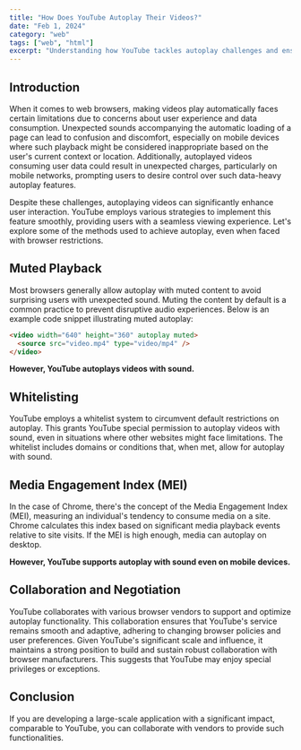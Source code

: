 ```yaml
---
title: "How Does YouTube Autoplay Their Videos?"
date: "Feb 1, 2024"
category: "web"
tags: ["web", "html"]
excerpt: "Understanding how YouTube tackles autoplay challenges and ensures a smooth viewing experience..."
---
```


## Introduction

When it comes to web browsers, making videos play automatically faces certain limitations due to concerns about user experience and data consumption. Unexpected sounds accompanying the automatic loading of a page can lead to confusion and discomfort, especially on mobile devices where such playback might be considered inappropriate based on the user's current context or location. Additionally, autoplayed videos consuming user data could result in unexpected charges, particularly on mobile networks, prompting users to desire control over such data-heavy autoplay features.

Despite these challenges, autoplaying videos can significantly enhance user interaction. YouTube employs various strategies to implement this feature smoothly, providing users with a seamless viewing experience. Let's explore some of the methods used to achieve autoplay, even when faced with browser restrictions.

## Muted Playback

Most browsers generally allow autoplay with muted content to avoid surprising users with unexpected sound. Muting the content by default is a common practice to prevent disruptive audio experiences. Below is an example code snippet illustrating muted autoplay:

```html
<video width="640" height="360" autoplay muted>
  <source src="video.mp4" type="video/mp4" />
</video>
```

**However, YouTube autoplays videos with sound.**

## Whitelisting

YouTube employs a whitelist system to circumvent default restrictions on autoplay. This grants YouTube special permission to autoplay videos with sound, even in situations where other websites might face limitations. The whitelist includes domains or conditions that, when met, allow for autoplay with sound.

## Media Engagement Index (MEI)

In the case of Chrome, there's the concept of the Media Engagement Index (MEI), measuring an individual's tendency to consume media on a site. Chrome calculates this index based on significant media playback events relative to site visits. If the MEI is high enough, media can autoplay on desktop.

**However, YouTube supports autoplay with sound even on mobile devices.**

## Collaboration and Negotiation

YouTube collaborates with various browser vendors to support and optimize autoplay functionality. This collaboration ensures that YouTube's service remains smooth and adaptive, adhering to changing browser policies and user preferences. Given YouTube's significant scale and influence, it maintains a strong position to build and sustain robust collaboration with browser manufacturers. This suggests that YouTube may enjoy special privileges or exceptions.

## Conclusion

If you are developing a large-scale application with a significant impact, comparable to YouTube, you can collaborate with vendors to provide such functionalities.
